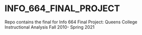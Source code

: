 # INFO_664_FINAL_PROJECT
 Repo contains the final for Info 664 Final Project: Queens College Instructional Analysis Fall 2010- Spring 2021

